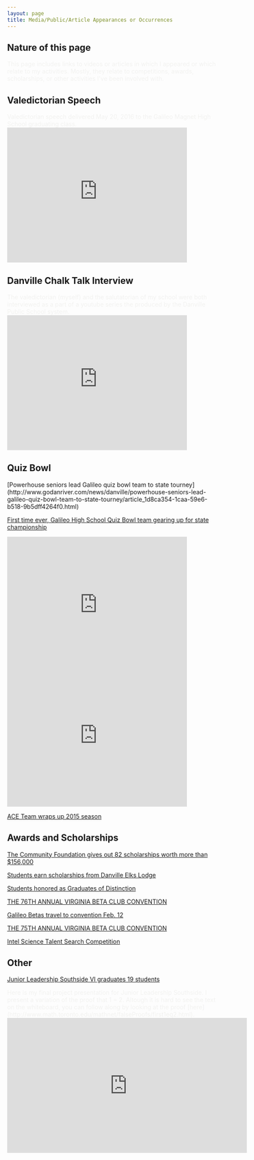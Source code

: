 ```yaml
---
layout: page
title: Media/Public/Article Appearances or Occurrences
---
```


<h2>Nature of this page</h2>

<span style="color:#f2f2f0">
This page includes links to videos or articles in which I appeared or which relate to my activities. Mostly, they relate to competitions, awards, scholarships, or other activities I've been involved with.
</span>


<h2>Valedictorian Speech</h2>

<span style="color:#f2f2f0">
Valedictorian speech delivered May 20, 2016 to the Galileo Magnet High School graduating class.
</span>
<iframe width="420" height="315" src="https://www.youtube.com/embed/sZFvUARxVNo" frameborder="0" allowfullscreen></iframe>

<h2>Danville Chalk Talk Interview</h2>
<span style="color:#f2f2f0">
The valedictorian (myself) and the salutatorian of my school were both interviewed as a part of a youtube series the produced by the Danville Public School system.
</span>
<iframe width="420" height="315" src="https://www.youtube.com/embed/L8RtaSirh7s" frameborder="0" allowfullscreen></iframe>

<h2>Quiz Bowl</h2>
[Powerhouse seniors lead Galileo quiz bowl team to state tourney](http://www.godanriver.com/news/danville/powerhouse-seniors-lead-galileo-quiz-bowl-team-to-state-tourney/article_1d8ca354-1caa-59e6-b518-9b5dff4264f0.html)

[First time ever, Galileo High School Quiz Bowl team gearing up for state championship](http://wset.com/news/local/first-time-ever-galileo-high-school-quiz-bowl-team-gearing-up-for-state-championship)

<iframe width="420" height="315" frameborder="0" marginheight="0" marginwidth="0" src="http://wset.com/embed/news/local/first-time-ever-galileo-high-school-quiz-bowl-team-gearing-up-for-state-championship" ></iframe>

<iframe width="420" height="315" src="https://www.youtube.com/embed/kjJKjGQK-aQ" frameborder="0" allowfullscreen></iframe>

[ACE Team wraps up 2015 season](http://galileomagnethighschool.com/1776/news/ace-team-wraps-up-2015-season/)

<h2>Awards and Scholarships</h2>

[The Community Foundation gives out 82 scholarships worth more than $156,000](http://wset.com/news/local/the-community-foundation-gives-out-82-scholarships-worth-more-than-156000)

[Students earn scholarships from Danville Elks Lodge](http://www.godanriver.com/work_it_sova/news/students-earn-scholarships-from-danville-elks-lodge/article_6b1ed86e-245a-11e6-8a56-13e6e656cc02.html)

[Students honored as Graduates of Distinction](http://galileomagnethighschool.com/1980/news/students-honored-as-graduates-of-distinction/)

[THE 76TH ANNUAL VIRGINIA BETA CLUB CONVENTION](https://www.betaclub.org/events/convention-winners/#/2015/s/na)

[Galileo Betas travel to convention Feb. 12](http://galileomagnethighschool.com/1937/showcase/galileo-betas-travel-to-convention-feb-12/)

[THE 75TH ANNUAL VIRGINIA BETA CLUB CONVENTION](https://www.betaclub.org/events/convention-winners/#/2015/s/na)

[Intel Science Talent Search Competition](http://badging.societyforscience.org/users/cakoch10gmailcom)

<h2>Other</h2>

[Junior Leadership Southside VI graduates 19 students](http://www.godanriver.com/work_it_sova/news/junior-leadership-southside-vi-graduates-students/article_fa429eb0-ed36-11e4-8539-3f9174bbc3a6.html)

<span style="color:#f2f2f0">
Here is my final project presentation for Junior Leadership Southside. I present a variation of the proof that 1 = 2. Altough it is hard to see the text on the whiteboard, you can follow along by looking at the proof [here](http://www.math.toronto.edu/mathnet/falseProofs/first1eq2.html).
</span>

<iframe width="560" height="315" src="https://www.youtube.com/embed/FrrVXj1McTU" frameborder="0" allowfullscreen></iframe>

